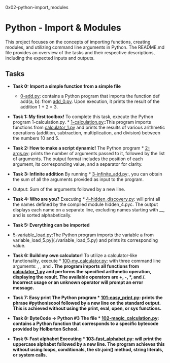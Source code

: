 0x02-python-import_modules

# Python - Import & Modules
This project focuses on the concepts of importing functions, creating modules, and utilizing command line arguments in Python. The README.md file provides an overview of the tasks and their respective descriptions, including the expected inputs and outputs.

## Tasks
* **Task 0: Import a simple function from a simple file**
  * [0-add.py](./0-add.py): contains a Python program that imports the function def add(a, b): from [add_0.py](./add_0.py). Upon execution, it prints the result of the addition 1 + 2 = 3.

* **Task 1: My first toolbox!**
To complete this task, execute the Python program 1-calculation.py. * [1-calculation.py](./1-calculation.py)::This program imports functions from [calculator_1.py](./1-calculator.py) and prints the results of various arithmetic operations (addition, subtraction, multiplication, and division) between the numbers 10 and 5.

* **Task 2: How to make a script dynamic!**
The Python program * [2-args.py](./2-args.py): prints the number of arguments passed to it, followed by the list of arguments. The output format includes the position of each argument, its corresponding value, and a separator for clarity.

* **Task 3: Infinite addition**
By running * [3-infinite_add.py](./3-infinite_add.py):, you can obtain the sum of all the arguments provided as input to the program.
* Output: Sum of the arguments followed by a new line.

* **Task 4: Who are you?**
Executing * [4-hidden_discovery.py](./4-hidden_discovery.py): will print all the names defined by the compiled module hidden_4.pyc. The output displays each name on a separate line, excluding names starting with __, and is sorted alphabetically.

* **Task 5: Everything can be imported**
 * [5-variable_load.py](./5-variable_load.py):The Python program imports the variable a from variable_load_5.py](./variable_load_5.py) and prints its corresponding value.

* **Task 6: Build my own calculator!**
To utilize a calculator-like functionality, execute * [100-my_calculator.py](./100-my_calculator.py): with three command line arguments: <a>, <operator>, and <b>. The program imports all functions from [calculator_1.py](./calculator_1.py) and performs the specified arithmetic operation, displaying the result. The available operators are +, -, *, and /. Incorrect usage or an unknown operator will prompt an error message.

* **Task 7: Easy print**
The Python program * [101-easy_print.py](./101-easy_print.py): prints the phrase #pythoniscool followed by a new line on the standard output. This is achieved without using the print, eval, open, or sys functions.

* **Task 8: ByteCode -> Python #3**
The file * [102-magic_calculation.py](./102-magic_calculation.py): contains a Python function that corresponds to a specific bytecode provided by Holberton School.

* **Task 9: Fast alphabet**
Executing * [103-fast_alphabet.py](./103-fast_alphabet.py): will print the uppercase alphabet followed by a new line. The program achieves this without using loops, conditionals, the str.join() method, string literals, or system calls.
